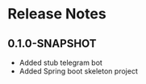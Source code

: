 # Release Notes

## 0.1.0-SNAPSHOT


* Added stub telegram bot
* Added Spring boot skeleton project
